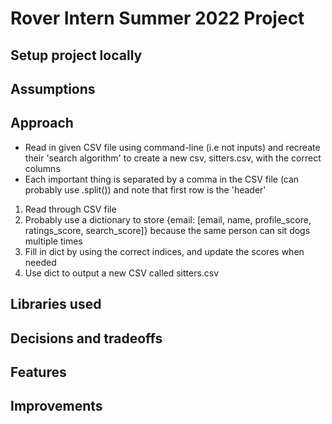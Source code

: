 # Rover Intern Summer 2022 Project

## Setup project locally


## Assumptions


## Approach
  - Read in given CSV file using command-line (i.e not inputs) and recreate their 'search algorithm' to create a new csv, sitters.csv, with the correct columns
  - Each important thing is separated by a comma in the CSV file (can probably use .split()) and note that first row is the 'header'
  1) Read through CSV file 
  2) Probably use a dictionary to store {email: [email, name, profile_score, ratings_score, search_score]} because the same person can sit dogs multiple times
  3) Fill in dict by using the correct indices, and update the scores when needed
  4) Use dict to output a new CSV called sitters.csv

## Libraries used


## Decisions and tradeoffs


## Features


## Improvements
